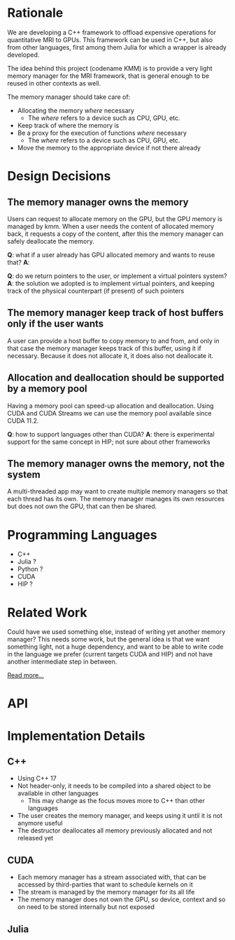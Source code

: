 

# Rationale

We are developing a C++ framework to offload expensive operations for quantitative MRI to GPUs. This framework can be used in C++, but also from other languages, first among them Julia for which a wrapper is already developed.

The idea behind this project (codename KMM) is to provide a very light memory manager for the MRI framework, that is general enough to be reused in other contexts as well.

The memory manager should take care of:
* Allocating the memory *where* necessary
    * The *where* refers to a device such as CPU, GPU, etc.
* Keep track of where the memory is
* Be a proxy for the execution of functions *where* necessary
    * The *where* refers to a device such as CPU, GPU, etc.
* Move the memory to the appropriate device if not there already

# Design Decisions

## The memory manager owns the memory

Users can request to allocate memory on the GPU, but the GPU memory is managed by kmm. When a user needs the content of allocated memory back, it requests a copy of the content, after this the memory manager can safely deallocate the memory.

**Q**: what if a user already has GPU allocated memory and wants to reuse that?
**A**:

**Q**: do we return pointers to the user, or implement a virtual pointers system?
**A**: the solution we adopted is to implement virtual pointers, and keeping track of the physical counterpart (if present) of such pointers

## The memory manager keep track of host buffers only if the user wants

A user can provide a host buffer to copy memory to and from, and only in that case the memory manager keeps track of this buffer, using it if necessary. Because it does not allocate it, it does also not deallocate it.

## Allocation and deallocation should be supported by a memory pool

Having a memory pool can speed-up allocation and deallocation. Using CUDA and CUDA Streams we can use the memory pool available since CUDA 11.2.

**Q**: how to support languages other than CUDA?
**A**: there is experimental support for the same concept in HIP; not sure about other frameworks

## The memory manager owns the memory, not the system

A multi-threaded app may want to create multiple memory managers so that each thread has its own. The memory manager manages its own resources but does not own the GPU, that can then be shared.

# Programming Languages

- C++
- Julia ?
- Python ?
- CUDA
- HIP ?

# Related Work

Could have we used something else, instead of writing yet another memory manager?
This needs some work, but the general idea is that we want something light, not a huge dependency, and want to be able to write code in the language we prefer (current targets CUDA and HIP) and not have another intermediate step in between.

[Read more...](RELATED_WORK.md)

# API

# Implementation Details

## C++

- Using C++ 17
- Not header-only, it needs to be compiled into a shared object to be available in other languages
    - This may change as the focus moves more to C++ than other languages
- The user creates the memory manager, and keeps using it until it is not anymore useful
- The destructor deallocates all memory previously allocated and not released yet

## CUDA

- Each memory manager has a stream associated with, that can be accessed by third-parties that want to schedule kernels on it
- The stream is managed by the memory manager for its all life
- The memory manager does not own the GPU, so device, context and so on need to be stored internally but not exposed

## Julia
